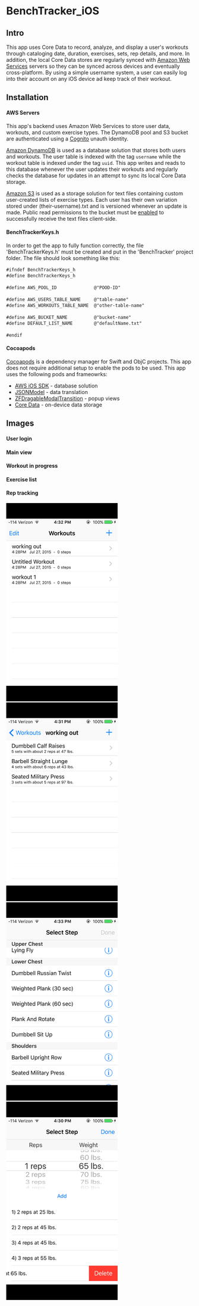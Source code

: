# BenchTracker_iOS
## Intro
This app uses Core Data to record, analyze, and display a user's workouts through cataloging date, duration, exercises, sets, rep details, and more. In addition, the local Core Data stores are regularly synced with [Amazon Web Services](https://aws.amazon.com) servers so they can be synced across devices and eventually cross-platform. By using a simple username system, a user can easily log into their account on any iOS device ad keep track of their workout.

## Installation
#### AWS Servers
This app's backend uses Amazon Web Services to store user data, workouts, and custom exercise types. The DynamoDB pool and S3 bucket are authenticated using a [Cognito](https://aws.amazon.com/cognito/) unauth identity.

[Amazon DynamoDB](https://aws.amazon.com/dynamodb/) is used as a database solution that stores both users and workouts. The user table is indexed with the tag ```username``` while the workout table is indexed under the tag ```uuid```. This app writes and reads to this database whenever the user updates their workouts and regularly checks the database for updates in an attempt to sync its local Core Data storage.

[Amazon S3](https://aws.amazon.com/s3/) is used as a storage solution for text files containing custom user-created lists of exercise types. Each user has their own variation stored under (their-username).txt and is versioned whenever an update is made. Public read permissions to the bucket must be [enabled](https://stackoverflow.com/questions/2547046/make-a-bucket-public-in-amazon-s3) to successfully receive the text files client-side.

#### BenchTrackerKeys.h
In order to get the app to fully function correctly, the file 'BenchTrackerKeys.h' must be created and put in the 'BenchTracker' project folder. The file should look something like this:
```obj-c
#ifndef BenchTrackerKeys_h
#define BenchTrackerKeys_h

#define AWS_POOL_ID              @"POOD-ID"

#define AWS_USERS_TABLE_NAME     @"table-name"
#define AWS_WORKOUTS_TABLE_NAME  @"other-table-name"

#define AWS_BUCKET_NAME          @"bucket-name"
#define DEFAULT_LIST_NAME        @"defaultName.txt"

#endif
```

#### Cocoapods
[Cocoapods](https://cocoapods.org) is a dependency manager for Swift and ObjC projects. This app does not require additional setup to enable the pods to be used. This app uses the following pods and frameowrks:
* [AWS iOS SDK](https://github.com/aws/aws-sdk-ios) - database solution
* [JSONModel](https://github.com/jsonmodel/jsonmodel) - data translation
* [ZFDragableModalTransition](https://github.com/zoonooz/ZFDragableModalTransition) - popup views
* [Core Data](https://developer.apple.com/library/content/documentation/Cocoa/Conceptual/CoreData/index.html) - on-device data storage

## Images
#### User login

#### Main view

#### Workout in progress

#### Exercise list

#### Rep tracking
<img src="./Screenshots/Workouts.png" alt="Drawing" width="300 px"/>
<img src="./Screenshots/Steps.png" alt="Drawing" width="300 px"/>
<img src="./Screenshots/Step.png" alt="Drawing" width="300 px"/>
<img src="./Screenshots/Rep.png" alt="Drawing" width="300 px"/>
